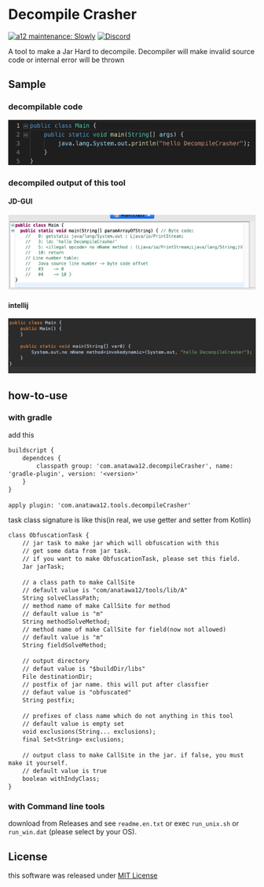 # Decompile Crasher

[![a12 maintenance: Slowly](https://api.anatawa12.com/short/a12-slowly-svg)](https://api.anatawa12.com/short/a12-slowly-doc)
[![Discord](https://img.shields.io/discord/834256470580396043)](https://discord.gg/yzEdnuJMXv)
<!--[![Gradle Plugin Portal](https://img.shields.io/maven-metadata/v/https/plugins.gradle.org/m2/com/anatawa12/tools/decompileCrasher/com.anatawa12.tools.decompileCrasher.plugin/maven-metadata.xml.svg?colorB=007ec6&label=gradle&logo=gradle)](https://plugins.gradle.org/plugin/com.anatawa12.compile-time-constant)-->

A tool to make a Jar Hard to decompile.
Decompiler will make invalid source code or internal error will be thrown

## Sample
### decompilable code

![Main.java](readme-contents/source_vsc.png?raw=true)

### decompiled output of this tool
#### JD-GUI

![jd gui](readme-contents/jd_gui_decompile.png?raw=true)

#### intellij

![idea](readme-contents/idea_decompile.png?raw=true)

## how-to-use
### with gradle 
add this
```
buildscript {
    dependces {
        classpath group: 'com.anatawa12.decompileCrasher', name: 'gradle-plugin', version: '<version>'
    }
}

apply plugin: 'com.anatawa12.tools.decompileCrasher'
```
task class signature is like this(in real, we use getter and setter from Kotlin)
```
class ObfuscationTask {
    // jar task to make jar which will obfuscation with this
    // get some data from jar task.
    // if you want to make ObfuscationTask, please set this field.
    Jar jarTask;

    // a class path to make CallSite
    // default value is "com/anatawa12/tools/lib/A"
    String solveClassPath;
    // method name of make CallSite for method
    // default value is "m"
    String methodSolveMethod;
    // method name of make CallSite for field(now not allowed)
    // default value is "m"
    String fieldSolveMethod;

    // output directory
    // defaut value is "$buildDir/libs"
    File destinationDir;
    // postfix of jar name. this will put after classfier
    // defaut value is "obfuscated"
    String postfix;

    // prefixes of class name which do not anything in this tool
    // default value is empty set
    void exclusions(String... exclusions);
    final Set<String> exclusions;

    // output class to make CallSite in the jar. if false, you must make it yourself.
    // default value is true
    boolean withIndyClass;
}
```

### with Command line tools

download from Releases and see `readme.en.txt` or exec `run_unix.sh` or `run_win.dat` (please select by your OS).

## License

this software was released under [MIT License](LICENSE)
